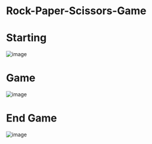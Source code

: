 # Rock-Paper-Scissors-Game

# Starting

![image](https://user-images.githubusercontent.com/88380236/190885524-5a45de00-eccc-4846-8c8c-bc1a0bbc2b55.png)


# Game

![image](https://user-images.githubusercontent.com/88380236/190885526-9dfe3f75-849d-4df9-8f2f-4ec5f1eb048a.png)


# End Game

![image](https://user-images.githubusercontent.com/88380236/190885530-38c6901b-ca14-49e0-b368-7b652346897d.png)

